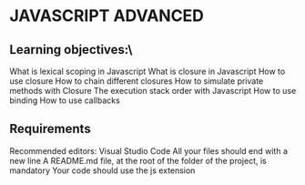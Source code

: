 # JAVASCRIPT ADVANCED

## Learning objectives:\
What is lexical scoping in Javascript
What is closure in Javascript
How to use closure
How to chain different closures
How to simulate private methods with Closure
The execution stack order with Javascript
How to use binding
How to use callbacks

## Requirements
Recommended editors: Visual Studio Code
All your files should end with a new line
A README.md file, at the root of the folder of the project, is mandatory
Your code should use the js extension